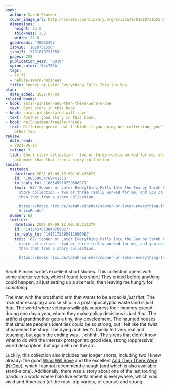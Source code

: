 ```yaml
---
book:
  author: Sarah Pinsker
  cover_image_url: http://covers.openlibrary.org/b/isbn/9781618731555-L.jpg
  dimensions:
    height: 22.0
    thickness: 2.2
    width: 21.6
  goodreads: '40032435'
  isbn10: '1618731556'
  isbn13: '9781618731555'
  pages: 288
  publication_year: '2019'
  spine_color: '#cc785b'
  tags:
  - scifi
  - nebula-award-nominees
  title: Sooner or Later Everything Falls Into the Sea
plan:
  date_added: 2021-07-03
related_books:
- book: sarah-pinsker/and-then-there-were-n-one
  text: Best story in this book.
- book: sarah-pinsker/wind-will-rove
  text: Another good story in this book.
- book: neil-gaiman/fragile-things
  text: Different genre, but I think if you enjoy one collection, you'll enjoy the
    other too.
review:
  date_read:
  - 2021-06-15
  rating: 3
  tldr: Short story collection - two or three really worked for me, and you can't
    ask more than that from a story collection.
social:
  mastodon:
    datetime: 2021-07-09 12:00:10.436623
    id: '106550054769441373'
    in_reply_to: '106545910729508977'
    text: '62/ Sooner or Later Everything Falls Into the Sea by Sarah Pinsker. Short
      story collection - two or three really worked for me, and you can''t ask more
      than that from a story collection.

      https://books.rixx.de/sarah-pinsker/sooner-or-later-everything-falls-into-the-sea/
      #rixxReads'
  number: 62
  twitter:
    datetime: 2021-07-09 12:00:10.121279
    id: '1413437813840769027'
    in_reply_to: '1413172595411886087'
    text: '62/ Sooner or Later Everything Falls Into the Sea by Sarah Pinsker. Short
      story collection - two or three really worked for me, and you can''t ask more
      than that from a story collection.

      https://books.rixx.de/sarah-pinsker/sooner-or-later-everything-falls-into-the-sea/'
---
```


Sarah Pinsker writes excellent short stories. This collection opens with some shorter stories, which I found *too*
short: They ended before anything could happen, all just setting up a scenario, then leaving me hungry for *something*:

The man with the prosthetic arm that wants to be a road is *just that*. The rock star escaping a cruise ship in a
post-apocalyptic waste land is *just that*. The world where veterans willingly suppress their memory except during one
day a year, where they make policy decisions is *just that*. The artificial grandmother gets a tiny, tiny development.
The haunted houses that simulate people's identities could be so strong, but I felt like the twist cheapened the story.
The dying architect's family felt very real and touching, but again the ending was … ehhhh. The sirens that didn't know
what to do with the intersex protagonist: good idea, strong (oppressive) world description, but again ehh on the arc.

Luckily, this collection also includes her longer shorts, including two I knew already: the good [Wind Will
Rove](https://books.rixx.de/sarah-pinsker/wind-will-rove/) and the excellent [And Then There Were
(N-One)](https://books.rixx.de/sarah-pinsker/and-then-there-were-n-one/), which I cannot recommend enough (and which is
also available stand-alone). Additionally, there was a story about one of the last touring bands in a world where
holo live entertainment is everywhere, which was vivid and American (of the road-trip variety, of course) and strong.
